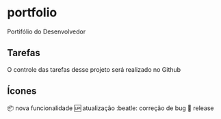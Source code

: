 # portfolio
 Portifólio do Desenvolvedor

 ## Tarefas

 O controle das tarefas desse projeto será realizado no Github

 ## Ícones

:package: nova funcionalidade 
:up: atualização
:beatle: correção de bug
:checkered_flag: release
